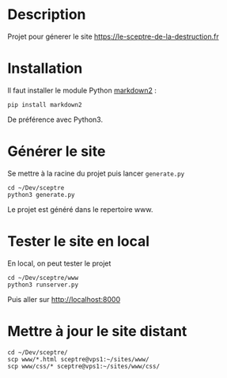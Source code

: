 # Description

Projet pour génerer le site <https://le-sceptre-de-la-destruction.fr>

# Installation

Il faut installer le module Python [markdown2](https://github.com/trentm/python-markdown2) :

    pip install markdown2

De préférence avec Python3.

# Générer le site

Se mettre à la racine du projet puis lancer `generate.py`

    cd ~/Dev/sceptre
    python3 generate.py

Le projet est généré dans le repertoire www.

# Tester le site en local

En local, on peut tester le projet

    cd ~/Dev/sceptre/www
    python3 runserver.py

Puis aller sur <http://localhost:8000>

# Mettre à jour le site distant

    cd ~/Dev/sceptre/
    scp www/*.html sceptre@vps1:~/sites/www/
    scp www/css/* sceptre@vps1:~/sites/www/css/
